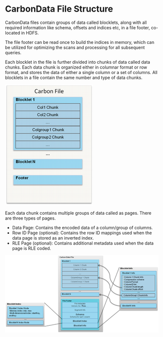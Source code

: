 #  CarbonData File Structure

CarbonData files contain groups of data called blocklets, along with all required information like schema, offsets and indices etc, in a file footer, co-located in HDFS.

The file footer can be read once to build the indices in memory, which can be utilized for optimizing the scans and processing for all subsequent queries.

Each blocklet in the file is further divided into chunks of data called data chunks. Each data chunk is organized either in columnar format or row format, and stores the data of either a single column or a set of columns. All blocklets in a file contain the same number and type of data chunks.

![CarbonData File Structure](../../../src/site/markdown/images/carbon_data_file_structure_new.png?raw=true)

Each data chunk contains multiple groups of data called as pages. There are three types of pages.

* Data Page: Contains the encoded data of a column/group of columns.
* Row ID Page (optional): Contains the row ID mappings used when the data page is stored as an inverted index.
* RLE Page (optional): Contains additional metadata used when the data page is RLE coded.

![CarbonData File Format](../../../src/site/markdown/images/carbon_data_format_new.png?raw=true)
